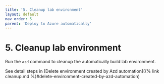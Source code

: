 ```yaml
---
title: '5. Cleanup lab environment'
layout: default
nav_order: 5
parent: 'Deploy to Azure automatically'
---
```


# 5. Cleanup lab environment

Run the `azd` command to cleanup the automatically build lab environment.

See detail steps in [Delete environment created by Azd automation]({% link cleanup.md %}#delete-environment-created-by-azd-automation)
